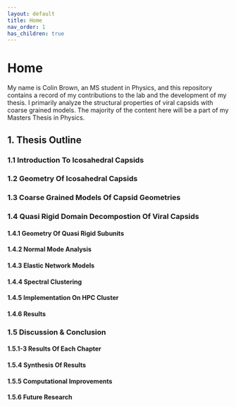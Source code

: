 ```yaml
---
layout: default
title: Home
nav_order: 1
has_children: true
---
```


# Home

My name is Colin Brown, an MS student in Physics, and this repository contains a record of my contributions to the lab and
the development of my thesis. I primarily analyze the structural properties of viral capsids with coarse grained models.
The majority of the content here will be a part of my Masters Thesis in Physics.

## 1. Thesis Outline

### 1.1 Introduction To Icosahedral Capsids

### 1.2 Geometry Of Icosahedral Capsids

### 1.3 Coarse Grained Models Of Capsid Geometries

### 1.4 Quasi Rigid Domain Decompostion Of Viral Capsids

#### 1.4.1 Geometry Of Quasi Rigid Subunits

#### 1.4.2 Normal Mode Analysis

#### 1.4.3 Elastic Network Models

#### 1.4.4 Spectral Clustering

#### 1.4.5 Implementation On HPC Cluster

#### 1.4.6 Results

### 1.5 Discussion & Conclusion

#### 1.5.1-3 Results Of Each Chapter

#### 1.5.4 Synthesis Of Results

#### 1.5.5 Computational Improvements

#### 1.5.6 Future Research
